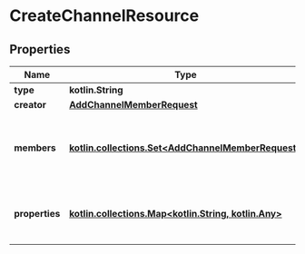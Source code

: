 
# CreateChannelResource

## Properties
Name | Type | Description | Notes
------------ | ------------- | ------------- | -------------
**type** | **kotlin.String** |  | 
**creator** | [**AddChannelMemberRequest**](AddChannelMemberRequest.md) |  |  [optional]
**members** | [**kotlin.collections.Set&lt;AddChannelMemberRequest&gt;**](AddChannelMemberRequest.md) | List of user references of members of this channel |  [optional]
**properties** | [**kotlin.collections.Map&lt;kotlin.String, kotlin.Any&gt;**](kotlin.Any.md) | Custom data associated with this channel |  [optional]




